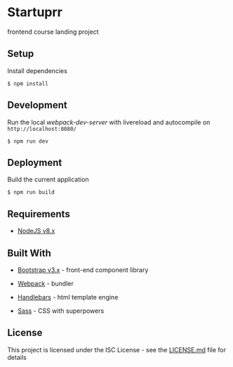 # Startuprr

frontend course landing project

## Setup

Install dependencies
```npm
$ npm install
```

## Development

Run the local *webpack-dev-server* with livereload and autocompile on `http://localhost:8080/`
```npm
$ npm run dev
```

## Deployment

Build the current application
```npm
$ npm run build
```

## Requirements

* [NodeJS v8.x](https://nodejs.org/en/)

## Built With

* [Bootstrap v3.x](https://getbootstrap.com/) - front-end component library

* [Webpack](https://webpack.js.org/) - bundler

* [Handlebars](https://handlebarsjs.com/) - html template engine

* [Sass](https://sass-lang.com/) - CSS with superpowers

## License

This project is licensed under the ISC License - see the [LICENSE.md](LICENSE.md) file for details
